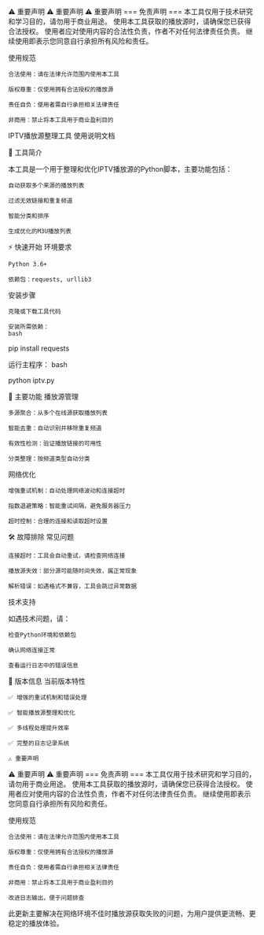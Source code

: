 
⚠️ 重要声明
⚠️ 重要声明
⚠️ 重要声明
=== 免责声明 ===
本工具仅用于技术研究和学习目的，请勿用于商业用途。
使用本工具获取的播放源时，请确保您已获得合法授权。
使用者应对使用内容的合法性负责，作者不对任何法律责任负责。
继续使用即表示您同意自行承担所有风险和责任。

使用规范

    合法使用：请在法律允许范围内使用本工具

    版权尊重：仅使用拥有合法授权的播放源

    责任自负：使用者需自行承担相关法律责任

    非商用：禁止将本工具用于商业盈利目的
IPTV播放源整理工具 
    使用说明文档
    
📖 工具简介

本工具是一个用于整理和优化IPTV播放源的Python脚本，主要功能包括：

    自动获取多个来源的播放列表

    过滤无效链接和重复频道

    智能分类和排序

    生成优化的M3U播放列表

⚡ 快速开始
环境要求

    Python 3.6+

    依赖包：requests, urllib3

安装步骤

    克隆或下载工具代码

    安装所需依赖：
    bash

pip install requests

运行主程序：
bash

python iptv.py

🔧 主要功能
播放源管理

    多源聚合：从多个在线源获取播放列表

    智能去重：自动识别并移除重复频道

    有效性检测：验证播放链接的可用性

    分类整理：按频道类型自动分类

网络优化

    增强重试机制：自动处理网络波动和连接超时

    指数退避策略：智能重试间隔，避免服务器压力

    超时控制：合理的连接和读取超时设置



🛠️ 故障排除
常见问题

    连接超时：工具会自动重试，请检查网络连接

    播放源失效：部分源可能随时间失效，属正常现象

    解析错误：如遇格式不兼容，工具会跳过异常数据

技术支持

如遇技术问题，请：

    检查Python环境和依赖包

    确认网络连接正常

    查看运行日志中的错误信息

📄 版本信息
当前版本特性

    ✅ 增强的重试机制和错误处理

    ✅ 智能播放源整理和优化

    ✅ 多线程处理提升效率

    ✅ 完整的日志记录系统

    ⚠️ 重要声明
⚠️ 重要声明
⚠️ 重要声明
=== 免责声明 ===
本工具仅用于技术研究和学习目的，请勿用于商业用途。
使用本工具获取的播放源时，请确保您已获得合法授权。
使用者应对使用内容的合法性负责，作者不对任何法律责任负责。
继续使用即表示您同意自行承担所有风险和责任。

使用规范

    合法使用：请在法律允许范围内使用本工具

    版权尊重：仅使用拥有合法授权的播放源

    责任自负：使用者需自行承担相关法律责任

    非商用：禁止将本工具用于商业盈利目的

    改进日志输出，便于问题排查

此更新主要解决在网络环境不佳时播放源获取失败的问题，为用户提供更流畅、更稳定的播放体验。
